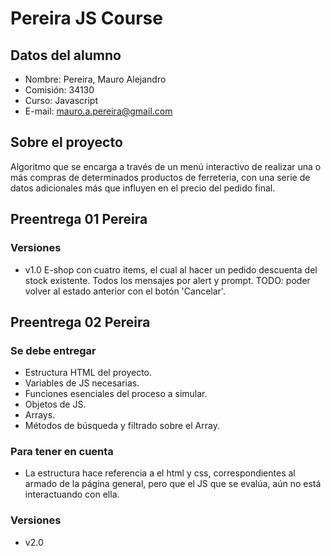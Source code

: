 # Pereira JS Course

## Datos del alumno
* Nombre: Pereira, Mauro Alejandro
* Comisión: 34130
* Curso: Javascript
* E-mail: mauro.a.pereira@gmail.com

## Sobre el proyecto
Algoritmo que se encarga a través de un menú interactivo de realizar una o más compras de determinados productos de ferreteria, con una serie de datos adicionales más que influyen en el precio del pedido final.

## Preentrega 01 Pereira
### Versiones
* v1.0 E-shop con cuatro items, el cual al hacer un pedido descuenta del stock existente. Todos los mensajes por alert y prompt. TODO: poder volver al estado anterior con el botón 'Cancelar'.

## Preentrega 02 Pereira
### Se debe entregar
* Estructura HTML del proyecto.
* Variables de JS necesarias.
* Funciones esenciales del proceso a simular.
* Objetos de JS.
* Arrays.
* Métodos de búsqueda y filtrado sobre el Array.

### Para tener en cuenta
* La estructura hace referencia a el html y css, correspondientes al armado de la página general, pero que el JS que se evalúa, aún no está interactuando con ella.
### Versiones
* v2.0 

